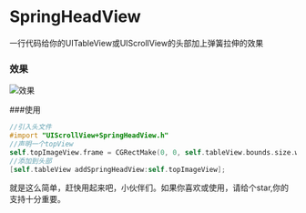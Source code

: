 # SpringHeadView
一行代码给你的UITableView或UIScrollView的头部加上弹簧拉伸的效果

### 效果
![效果](http://7u2lyw.com1.z0.glb.clouddn.com/blogblog_demo.gif)

###使用
```ObjectiveC
//引入头文件
#import "UIScrollView+SpringHeadView.h"
//声明一个topView
self.topImageView.frame = CGRectMake(0, 0, self.tableView.bounds.size.width, SpringHeadViewHeight);
//添加到头部
[self.tableView addSpringHeadView:self.topImageView];
```
就是这么简单，赶快用起来吧，小伙伴们。如果你喜欢或使用，请给个star,你的支持十分重要。
